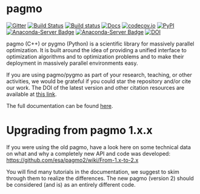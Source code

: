 pagmo
=====

[![Gitter](https://img.shields.io/gitter/room/nwjs/nw.js.svg)](https://gitter.im/pagmo2/Lobby?utm_source=badge&utm_medium=badge&utm_campaign=pr-badge&utm_content=badge)
[![Build Status](https://travis-ci.org/esa/pagmo2.svg?branch=master)](https://travis-ci.org/esa/pagmo2)
[![Build status](https://ci.appveyor.com/api/projects/status/sus3dsyg3376tiri/branch/master?svg=true)](https://ci.appveyor.com/project/ci4esa/pagmo2/branch/master)
[![Docs](https://media.readthedocs.org/static/projects/badges/passing.svg)](https://esa.github.io/pagmo2/)
[![codecov.io](https://codecov.io/github/esa/pagmo2/coverage.svg?branch=master)](https://codecov.io/github/esa/pagmo2?branch=master)
[![PyPI](https://img.shields.io/pypi/v/pygmo.svg)](https://pypi.python.org/pypi/pygmo)
[![Anaconda-Server Badge](https://anaconda.org/conda-forge/pagmo/badges/version.svg)](https://anaconda.org/conda-forge/pagmo)
[![Anaconda-Server Badge](https://anaconda.org/conda-forge/pygmo/badges/version.svg)](https://anaconda.org/conda-forge/pygmo)
[![DOI](https://zenodo.org/badge/DOI/10.5281/zenodo.1045337.svg)](https://doi.org/10.5281/zenodo.1045336)

pagmo (C++) or pygmo (Python) is a scientific library for massively parallel optimization. It is built around the idea of providing a unified interface to optimization algorithms and to optimization problems and to make their deployment in massively parallel environments easy.

If you are using pagmo/pygmo as part of your research, teaching, or other activities, we would be grateful if you could star
the repository and/or cite our work. The DOI of the latest version and other citation resources are available
at [this link](https://doi.org/10.5281/zenodo.1045336).

The full documentation can be found [here](https://esa.github.io/pagmo2/).

Upgrading from pagmo 1.x.x
==========================

If you were using the old pagmo, have a look here on some technical data on what and why a completely new API and code was developed: https://github.com/esa/pagmo2/wiki/From-1.x-to-2.x

You will find many tutorials in the documentation, we suggest to skim through them to realize the differences. The new pagmo (version 2) should be considered (and is) as an entirely different code.
